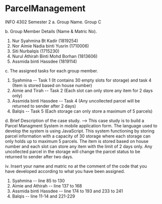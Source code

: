 # ParcelManagement

INFO 4302 Semester 2
a. Group Name.
   Group C

b. Group Member Details (Name & Matric No).
  1. Nur Syahmina Bt Kadir (1819254)
  2. Nor Aimie Nadia binti Yusrin  (1710006)
  3. Siti Nurbalqis (1715230)
  4. Nurul Athirah Binti Mohd Borhan (1813606)
  5. Assmida binti Hassdee (1819114)

c. The assigned tasks for each group member.
  1. Syahmina -- Task 1 (It contains 30 empty slots for storage) and task 4 (Item is stored based on house number)
  2. Aimie and Tirah -- Task 2 (Each slot can only store any item for 2 days only)
  3. Assmida binti Hassdee -- Task 4 (Any uncollected parcel will be returned to sender after 2 days)
  4. Balqis -- Task 5 (Each storage can only store a maximum of 5 parcels)

d. Brief Description of the case study.
  --> This case study is to build a Parcel Managment System in mobile application form. The language used to develop the system is using JavaScript.
  This system functioning by storing parcel information with a capacity of 30 storage where each storage can only holds up to maximum 5 parcels. 
  The item is stored based on house number and each slot can store any item with the limit of 2 days only. 
  Any uncollected parcel in the storage will change the parcel status to be returned to sender after two days. 

iv. Insert your name and matric no at the comment of the code that you have developed according to what you have been assigned.
  1. Syahmina -- line 85 to 130
  2. Aimie and Athirah -- line 137 to 168
  3. Assmida binti Hassdee -- line 174 to 193 and 233 to 241
  4. Balqis -- line 11-14 and 221-229
